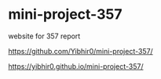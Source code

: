 # mini-project-357
website for 357 report

https://github.com/Yibhir0/mini-project-357/  

https://yibhir0.github.io/mini-project-357/

